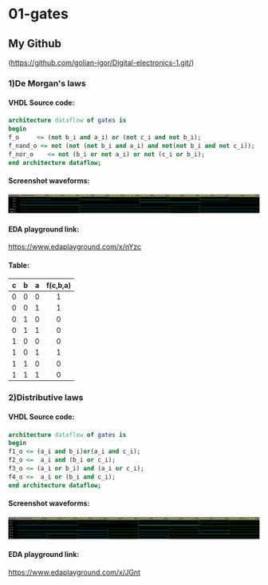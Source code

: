 # 01-gates

## My Github
(https://github.com/golian-igor/Digital-electronics-1.git/)

### 1)De Morgan's laws

#### VHDL Source code:
```vhdl
architecture dataflow of gates is
begin
f_o     <= (not b_i and a_i) or (not c_i and not b_i);
f_nand_o <= not (not (not b_i and a_i) and not(not b_i and not c_i)); 
f_nor_o    <= not (b_i or not a_i) or not (c_i or b_i);
end architecture dataflow;
```

#### Screenshot waveforms:
![Simulace De Morgans law](images/demorgans.png)

#### EDA playground link:
https://www.edaplayground.com/x/nYzc

#### Table:
| **c** | **b** |**a** | **f(c,b,a)** |
| :-: | :-: | :-: | :-: |
| 0 | 0 | 0 | 1 |
| 0 | 0 | 1 | 1 |
| 0 | 1 | 0 | 0 |
| 0 | 1 | 1 | 0 |
| 1 | 0 | 0 | 0 |
| 1 | 0 | 1 | 1 |
| 1 | 1 | 0 | 0 |
| 1 | 1 | 1 | 0 |


### 2)Distributive laws

#### VHDL Source code:
```vhdl
architecture dataflow of gates is
begin
f1_o <= (a_i and b_i)or(a_i and c_i);
f2_o <=  a_i and (b_i or c_i);
f3_o <= (a_i or b_i) and (a_i or c_i);
f4_o <=  a_i or (b_i and c_i);
end architecture dataflow;
```

#### Screenshot waveforms:
![Simulace De Morgans law](images/distributive.png)

#### EDA playground link:
https://www.edaplayground.com/x/JGnt
